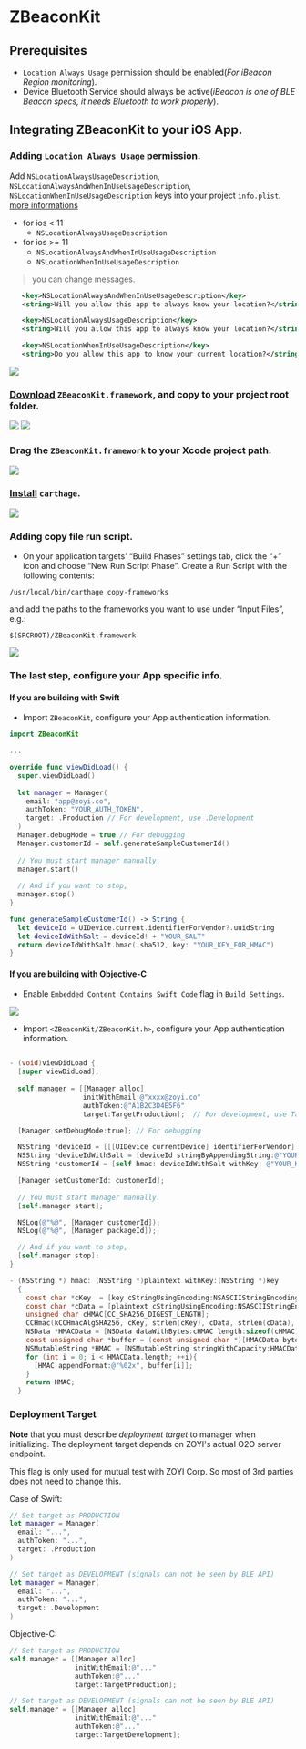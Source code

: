 # ZBeaconKit

## Prerequisites

- `Location Always Usage` permission should be enabled(*For iBeacon Region monitoring*).
- Device Bluetooth Service should always be active(*iBeacon is one of BLE Beacon specs, it needs Bluetooth to work properly*).

## Integrating ZBeaconKit to your iOS App.

### Adding `Location Always Usage` permission.

Add `NSLocationAlwaysUsageDescription`, `NSLocationAlwaysAndWhenInUseUsageDescription`, `NSLocationWhenInUseUsageDescription` keys into your project `info.plist`. [more informations](https://developer.apple.com/documentation/corelocation/choosing_the_authorization_level_for_location_services/requesting_always_authorization) </br>


- for ios < 11
  - `NSLocationAlwaysUsageDescription`
- for ios >= 11 
  - `NSLocationAlwaysAndWhenInUseUsageDescription`
  - `NSLocationWhenInUseUsageDescription` 

> you can change messages.

```xml
   <key>NSLocationAlwaysAndWhenInUseUsageDescription</key>
   <string>Will you allow this app to always know your location?</string>

   <key>NSLocationAlwaysUsageDescription</key>
   <string>Will you allow this app to always know your location?</string>

   <key>NSLocationWhenInUseUsageDescription</key>
   <string>Do you allow this app to know your current location?</string>  
```

![](http://s3.ap-northeast-2.amazonaws.com/zoyi-github-assets/wiki/ZBeacon/add-location-always-usage-permission.png)

### [Download](http://wifi-zoyi-jp.s3.amazonaws.com/wudi/ZBeaconKit.framework.zip) `ZBeaconKit.framework`, and copy to your project root folder.

![](http://s3.ap-northeast-2.amazonaws.com/zoyi-github-assets/wiki/ZBeacon/download-zbeaconkit-framework.png)
![](https://s3.ap-northeast-2.amazonaws.com/zoyi-github-assets/wiki/ZBeacon/locate-file-in-project-root.png)

### Drag the `ZBeaconKit.framework` to your Xcode project path.

![](https://s3.ap-northeast-2.amazonaws.com/zoyi-github-assets/wiki/ZBeacon/drag-and-drop-to-xcode-project-path.png)

### [Install](https://github.com/Carthage/Carthage/releases) `carthage`.

![](http://s3.ap-northeast-2.amazonaws.com/zoyi-github-assets/wiki/ZBeacon/install-carthage.png)

### Adding copy file run script.

- On your application targets’ “Build Phases” settings tab, click the “+” icon and choose “New Run Script Phase”. Create a Run Script with the following contents:
```
/usr/local/bin/carthage copy-frameworks
```
and add the paths to the frameworks you want to use under “Input Files”, e.g.:
```
$(SRCROOT)/ZBeaconKit.framework
```

![](http://s3.ap-northeast-2.amazonaws.com/zoyi-github-assets/wiki/ZBeacon/add-copy-file-run-script.png)

### The last step, configure your App specific info.

#### If you are building with Swift
- Import `ZBeaconKit`, configure your App authentication information.

```swift
import ZBeaconKit

...

override func viewDidLoad() {
  super.viewDidLoad()
  
  let manager = Manager(
    email: "app@zoyi.co",
    authToken: "YOUR_AUTH_TOKEN",
    target: .Production // For development, use .Development
  )
  Manager.debugMode = true // For debugging
  Manager.customerId = self.generateSampleCustomerId()
  
  // You must start manager manually.
  manager.start()
  
  // And if you want to stop,
  manager.stop()
}

func generateSampleCustomerId() -> String {
  let deviceId = UIDevice.current.identifierForVendor?.uuidString
  let deviceIdWithSalt = deviceId! + "YOUR_SALT"
  return deviceIdWithSalt.hmac(.sha512, key: "YOUR_KEY_FOR_HMAC")
}

```

#### If you are building with Objective-C

- Enable `Embedded Content Contains Swift Code` flag in `Build Settings`.

![](https://s3.ap-northeast-2.amazonaws.com/zoyi-github-assets/wiki/ZBeacon/enable-embedded-content-contains-swift-code.png)

- Import `<ZBeaconKit/ZBeaconKit.h>`, configure your App authentication information.

```objective-c

- (void)viewDidLoad {
  [super viewDidLoad];
  
  self.manager = [[Manager alloc]
                  initWithEmail:@"xxxx@zoyi.co"
                  authToken:@"A1B2C3D4E5F6"
                  target:TargetProduction];  // For development, use TargetDevelopment

  [Manager setDebugMode:true]; // For debugging

  NSString *deviceId = [[[UIDevice currentDevice] identifierForVendor] UUIDString];
  NSString *deviceIdWithSalt = [deviceId stringByAppendingString:@"YOUR_SALT"];
  NSString *customerId = [self hmac: deviceIdWithSalt withKey: @"YOUR_KEY_FOR_HMAC"];

  [Manager setCustomerId: customerId];
  
  // You must start manager manually.
  [self.manager start];

  NSLog(@"%@", [Manager customerId]);
  NSLog(@"%@", [Manager packageId]);

  // And if you want to stop,
  [self.manager stop];
}

- (NSString *) hmac: (NSString *)plaintext withKey:(NSString *)key
  {
    const char *cKey  = [key cStringUsingEncoding:NSASCIIStringEncoding];
    const char *cData = [plaintext cStringUsingEncoding:NSASCIIStringEncoding];
    unsigned char cHMAC[CC_SHA256_DIGEST_LENGTH];
    CCHmac(kCCHmacAlgSHA256, cKey, strlen(cKey), cData, strlen(cData), cHMAC);
    NSData *HMACData = [NSData dataWithBytes:cHMAC length:sizeof(cHMAC)];
    const unsigned char *buffer = (const unsigned char *)[HMACData bytes];
    NSMutableString *HMAC = [NSMutableString stringWithCapacity:HMACData.length * 2];
    for (int i = 0; i < HMACData.length; ++i){
      [HMAC appendFormat:@"%02x", buffer[i]];
    }
    return HMAC;
  }

```

### Deployment Target
**Note** that you must describe _deployment target_ to manager when initializing.
The deployment target depends on ZOYI's actual O2O server endpoint.

This flag is only used for mutual test with ZOYI Corp. 
So most of 3rd parties does not need to change this.

Case of Swift:
```swift
// Set target as PRODUCTION
let manager = Manager(
  email: "...",
  authToken: "...",
  target: .Production
)

// Set target as DEVELOPMENT (signals can not be seen by BLE API)
let manager = Manager(
  email: "...",
  authToken: "...",
  target: .Development
)
```

Objective-C:
```objective-c
// Set target as PRODUCTION
self.manager = [[Manager alloc]
                initWithEmail:@"..."
                authToken:@"..."
                target:TargetProduction];

// Set target as DEVELOPMENT (signals can not be seen by BLE API)
self.manager = [[Manager alloc]
                initWithEmail:@"..."
                authToken:@"..."
                target:TargetDevelopment];
```
